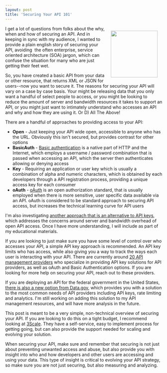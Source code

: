 ```yaml
---
layout: post
title: 'Securing Your API 101'
---
```

<p><img style="padding: 15px;" src="https://s3.amazonaws.com/kinlane-productions/bw-icons/bw-padlock.png" alt="" width="150" align="right" /></p>
<p>I get a lot of questions from folks about the why, when and how of securing an API. And in keeping in sync with my audience, I wanted to provide a plain english story of securing your API, avoiding &nbsp;the often enterprise, service oriented architecture (SOA) jargon, which can confuse the situation for many who are just getting their feet wet.</p>
<p>So, you have created a basic API from your data or other resource, that returns XML or JSON for users--now you want to secure it. The reasons for securing your API will vary on a case by case basis. Your might be releasing data that you only want a handful of select people to access, or you might be looking to reduce the amount of server and bandwidth resources it takes to support an API, or you might just want to intimately understand who accesses an API and why and how they are using it. Or D) All The Above!</p>
<p>There are a handful of approaches to providing access to your API:</p>
<ul class="mainlist">
<li><strong>Open</strong> - Just keeping your API wide open, accessible to anyone who has the URL. Obviously this isn't secured, but provides contrast for other options</li>
<li><strong>BasicAuth</strong> - <a href="http://en.wikipedia.org/wiki/Basic_access_authentication">Basic authentication</a> is a native part of HTTP and the Internet, which employs a username / password combination that is passed when accessing an API, which the server then authenticates allowing or denying access</li>
<li><strong>Key</strong> - Requiring an application or user key which is usually a combination of alpha and numeric characters, which is obtained by each developers through a API registration process, providing a unique access key for each consumer</li>
<li><strong>oAuth</strong> - <a href="http://en.wikipedia.org/wiki/OAuth">oAuth</a> is an open authorization standard, that is usually employed when there is more sensitive, user specific data available via an API. oAuth is considered to be standard approach to securing API access, but increases the technical learning curve for API users</li>
</ul>
<p>I'm also investigating <a href="http://www.jamesward.com/2013/07/29/an-alternative-to-required-api-keys">another approach that is an alternative to API keys</a>, which addresses the concerns around server and bandwidth overhead of open API access. Once I have more understanding, I will include as part of my educational materials.</p>
<p>If you are looking to just make sure you have some level of control over who accesses your API, a simple API key approach is recommended.  An API key limits who has access, while also giving you a way to track the ways each user is interacting with your API.  There are currently around <a title="20 API management providers" href="http://management.apievangelist.com/companies.html">20 API management providers</a> who specialize in providing API key solutions for API providers, as well as oAuth and Basic Authentication options. If you are looking for more help on securing your API, reach out to these providers.</p>
<p>If you are deploying an API for the federal government in the United States, <a href="http://api.data.gov/about/">there is also a new option from Data.gov,</a> which provides you with a solution to the most common needs of API providers including API keys, rate limiting and analytics. I'm still working on adding this solution to my API management resources, and will have more analysis in the future.</p>
<p>This post is meant to be a very simple, non-technical overview of securing your API. If you are looking to do this on a tight budget, I recommend looking at <a title="3Scale" href="http://3scale.net">3Scale</a>. They have a self-service, easy to implement process for getting going, but can also provide the support needed for scaling and evolving your solution.</p>
<p>When securing your API, make sure and remember that securing is not just about preventing unwanted access and abuse, but also provide you with insight into who and how developers and other users are accessing and using your data. This type of insight is critical to evolving your API strategy, so make sure you are not just securing, but also measuring and analyzing.</p>